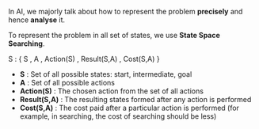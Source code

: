 In AI, we majorly talk about how to represent the problem **precisely** and hence **analyse** it.

To represent the problem in all set of states, we use **State Space Searching**.

S : { S , A , Action(S) , Result(S,A) , Cost(S,A) }

* **S** : Set of all possible states: start, intermediate, goal
* **A** : Set of all possible actions
* **Action(S)** : The chosen action from the set of all actions
* **Result(S,A)** : The resulting states formed after any action is performed
* **Cost(S,A)** : The cost paid after a particular action is performed (for example, in searching, the cost of searching should be less)
